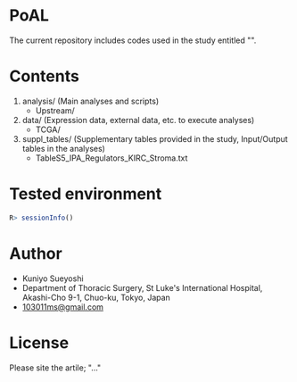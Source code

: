 # PoAL
The current repository includes codes used in the study entitled "".

# Contents
1. analysis/ (Main analyses and scripts)
   - Upstream/
2. data/ (Expression data, external data, etc. to execute analyses)
   - TCGA/
4. suppl_tables/ (Supplementary tables provided in the study, Input/Output tables in the analyses)
   - TableS5_IPA_Regulators_KIRC_Stroma.txt


# Tested environment
```R
R> sessionInfo()

```

# Author
* Kuniyo Sueyoshi
* Department of Thoracic Surgery, St Luke's International Hospital, Akashi-Cho 9-1, Chuo-ku, Tokyo, Japan
* 103011ms@gmail.com

# License
Please site the artile; "..."
